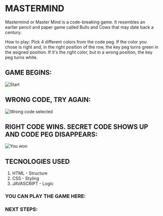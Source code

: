 # MASTERMIND 

Mastermind or Master Mind is a code-breaking game. It resembles an earlier pencil and paper game called Bulls and Cows that may date back a century. 

How to play: Pick 4 different colors from the code peg. If the color you chose is right and, in the right position of the row, the key peg turns green in the asigned position. If it's the right color, but in a wrong position, the key peg turns white. 

## GAME BEGINS:

![Start](https://i.imgur.com/NJDT0mS.png "Start Game")

## WRONG CODE, TRY AGAIN:

![Wrong code selected](https://i.imgur.com/EqFe1x2.png "Wrong code, try again!") 

## RIGHT CODE WINS. SECRET CODE SHOWS UP AND CODE PEG DISAPPEARS:

![You won](https://i.imgur.com/vL8pRLO.png "You won!")

## TECNOLOGIES USED

1. HTML - Structure
1. CSS - Styling
1. JAVASCRIPT - Logic

### YOU CAN PLAY THE GAME HERE: 

### NEXT STEPS: 